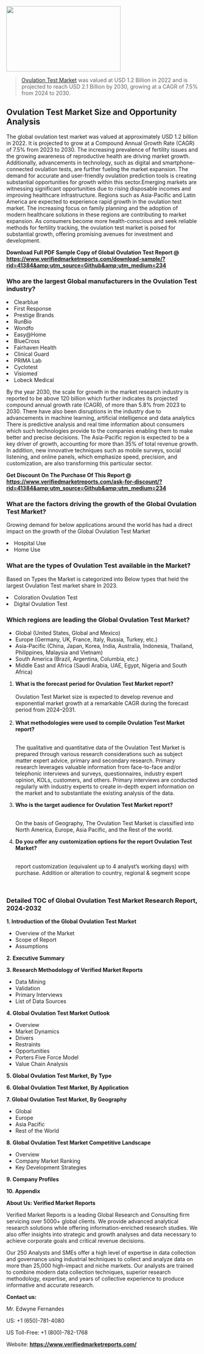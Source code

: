 
<img src="https://ffe5etoiles.com/wp-content/uploads/2024/12/MST1-300x171.png" alt="" width="300" height="171" class="alignnone size-medium wp-image-20088" /><blockquote><p><p><a href="https://www.verifiedmarketreports.com/download-sample/?rid=41384&utm_source=Github&utm_medium=234" target="_blank">Ovulation Test Market</a> was valued at USD 1.2 Billion in 2022 and is projected to reach USD 2.1 Billion by 2030, growing at a CAGR of 7.5% from 2024 to 2030.</p></blockquote><p><h2>Ovulation Test Market Size and Opportunity Analysis</h2>The global ovulation test market was valued at approximately USD 1.2 billion in 2022. It is projected to grow at a Compound Annual Growth Rate (CAGR) of 7.5% from 2023 to 2030. The increasing prevalence of fertility issues and the growing awareness of reproductive health are driving market growth. Additionally, advancements in technology, such as digital and smartphone-connected ovulation tests, are further fueling the market expansion. The demand for accurate and user-friendly ovulation prediction tools is creating substantial opportunities for growth within this sector.Emerging markets are witnessing significant opportunities due to rising disposable incomes and improving healthcare infrastructure. Regions such as Asia-Pacific and Latin America are expected to experience rapid growth in the ovulation test market. The increasing focus on family planning and the adoption of modern healthcare solutions in these regions are contributing to market expansion. As consumers become more health-conscious and seek reliable methods for fertility tracking, the ovulation test market is poised for substantial growth, offering promising avenues for investment and development.</p><p class=""><strong>Download Full PDF Sample Copy of Global Ovulation Test Report @ <a href="https://www.verifiedmarketreports.com/download-sample/?rid=41384&amp;utm_source=Github&amp;utm_medium=234" target="_blank">https://www.verifiedmarketreports.com/download-sample/?rid=41384&amp;utm_source=Github&amp;utm_medium=234</a></strong></p><h3 id="" class="">Who are the largest Global manufacturers in the Ovulation Test industry?</h3><p><li>Clearblue</li><li> First Response</li><li> Prestige Brands</li><li> RunBio</li><li> Wondfo</li><li> Easy@Home</li><li> BlueCross</li><li> Fairhaven Health</li><li> Clinical Guard</li><li> PRIMA Lab</li><li> Cyclotest</li><li> Visiomed</li><li> Lobeck Medical</li></p><div class=""><div class="" dir="" data-message-author-role="" data-message-id="" data-message-model-slug=""><div class=""><div class=""><div class=""><div class="" dir="" data-message-author-role="" data-message-id="" data-message-model-slug=""><div class=""><div class=""><p>By the year 2030, the scale for growth in the market research industry is reported to be above 120 billion which further indicates its projected compound annual growth rate (CAGR), of more than 5.8% from 2023 to 2030. There have also been disruptions in the industry due to advancements in machine learning, artificial intelligence and data analytics There is predictive analysis and real time information about consumers which such technologies provide to the companies enabling them to make better and precise decisions. The Asia-Pacific region is expected to be a key driver of growth, accounting for more than 35% of total revenue growth. In addition, new innovative techniques such as mobile surveys, social listening, and online panels, which emphasize speed, precision, and customization, are also transforming this particular sector.</p><p><strong>Get Discount On The Purchase Of This Report @&nbsp; <a href="https://www.verifiedmarketreports.com/ask-for-discount/?rid=41384&amp;utm_source=Github&amp;utm_medium=234" target="_blank">https://www.verifiedmarketreports.com/ask-for-discount/?rid=41384&amp;utm_source=Github&amp;utm_medium=234</a></strong></p></div></div></div></div></div></div></div></div><h3 id="" class="">What are the factors driving the growth of the Global Ovulation Test Market?</h3><p id="" class="">Growing demand for below applications around the world has had a direct impact on the growth of the Global Ovulation Test Market</p><p id="" class=""><li>Hospital Use</li><li> Home Use</li></p><h3 id="" class="">What are the types of Ovulation Test available in the Market?</h3><p id="" class="">Based on Types the Market is categorized into Below types that held the largest Ovulation Test market share In 2023.</p><p id="" class=""><li>Coloration Ovulation Test</li><li> Digital Ovulation Test</li></p><h3 id="" class="">Which regions are leading the Global Ovulation Test Market?</h3><ul><li>Global (United States, Global and Mexico)</li><li>Europe (Germany, UK, France, Italy, Russia, Turkey, etc.)</li><li>Asia-Pacific (China, Japan, Korea, India, Australia, Indonesia, Thailand, Philippines, Malaysia and Vietnam)</li><li>South America (Brazil, Argentina, Columbia, etc.)</li><li>Middle East and Africa (Saudi Arabia, UAE, Egypt, Nigeria and South Africa)</li></ul><p><ol><li><strong>What is the forecast period for Ovulation Test Market report?<br /></strong><br /><span data-sheets-root="1" data-sheets-value="{&quot;1&quot;:2,&quot;2&quot;:&quot;XXXX size is expected to develop revenue and exponential market growth at a remarkable CAGR during the forecast period from 2024&ndash;2030.&quot;}" data-sheets-userformat="{&quot;2&quot;:12674,&quot;4&quot;:{&quot;1&quot;:2,&quot;2&quot;:16776960},&quot;10&quot;:2,&quot;11&quot;:0,&quot;15&quot;:&quot;Arial&quot;,&quot;16&quot;:12}">Ovulation Test Market size is expected to develop revenue and exponential market growth at a remarkable CAGR during the forecast period from 2024&ndash;2031.</span><br /><br /></li><li><strong>What methodologies were used to compile Ovulation Test Market report?<br /><br /></strong><p>The qualitative and quantitative data of the&nbsp;Ovulation Test Market is prepared through various research considerations such as subject matter expert advice, primary and secondary research. Primary research leverages valuable information from face-to-face and/or telephonic interviews and surveys, questionnaires, industry expert opinion, KOLs, customers, and others. Primary interviews are conducted regularly with industry experts to create in-depth expert information on the market and to substantiate the existing analysis of the data.&nbsp;</p></li><li><strong>Who is the target audience for Ovulation Test Market report?<br /><br /></strong><p>On the basis of Geography, The&nbsp;Ovulation Test Market is classified into North America, Europe, Asia Pacific, and the Rest of the world.</p></li><li><strong>Do you offer any customization options for the report Ovulation Test Market?<br /><br /></strong><p>report customization (equivalent up to 4 analyst&rsquo;s working days) with purchase. Addition or alteration to country, regional &amp; segment scope</p><p>&nbsp;</p></li></ol></p><h3 id="" class="">Detailed TOC of Global Ovulation Test Market Research Report, 2024-2032</h3><p id="" class=""><strong>1. Introduction of the Global Ovulation Test Market</strong></p><ul><li>Overview of the Market</li><li>Scope of Report</li><li>Assumptions</li></ul><p id="" class=""><strong>2. Executive Summary</strong></p><p id="" class=""><strong>3. Research Methodology of&nbsp;Verified Market Reports</strong></p><ul><li>Data Mining</li><li>Validation</li><li>Primary Interviews</li><li>List of Data Sources</li></ul><p id="" class=""><strong>4. Global Ovulation Test Market Outlook</strong></p><ul><li>Overview</li><li>Market Dynamics</li><li>Drivers</li><li>Restraints</li><li>Opportunities</li><li>Porters Five Force Model</li><li>Value Chain Analysis</li></ul><p id="" class=""><strong>5. Global Ovulation Test Market, By&nbsp;Type</strong></p><p id="" class=""><strong>6. Global Ovulation Test Market, By Application</strong></p><p id="" class=""><strong>7. Global Ovulation Test Market, By Geography</strong></p><ul><li>Global</li><li>Europe</li><li>Asia Pacific</li><li>Rest of the World</li></ul><p id="" class=""><strong>8. Global Ovulation Test Market Competitive Landscape</strong></p><ul><li>Overview</li><li>Company Market Ranking</li><li>Key Development Strategies</li></ul><p id="" class=""><strong>9. Company Profiles</strong></p><p id="" class=""><strong>10. Appendix</strong></p><p id="" class=""><strong>About Us: Verified Market Reports</strong></p><p id="" class="">Verified Market Reports is a leading Global Research and Consulting firm servicing over 5000+ global clients. We provide advanced analytical research solutions while offering information-enriched research studies. We also offer insights into strategic and growth analyses and data necessary to achieve corporate goals and critical revenue decisions.</p><p id="" class="">Our 250 Analysts and SMEs offer a high level of expertise in data collection and governance using industrial techniques to collect and analyze data on more than 25,000 high-impact and niche markets. Our analysts are trained to combine modern data collection techniques, superior research methodology, expertise, and years of collective experience to produce informative and accurate research.</p><p id="" class=""><strong>Contact us:</strong></p><p id="" class="">Mr. Edwyne Fernandes</p><p id="" class="">US: +1 (650)-781-4080</p><p id="" class="">US Toll-Free: +1 (800)-782-1768</p><p id="" class="">Website: <a target="" data-test-app-aware-link=""><strong>https://www.verifiedmarketreports.com/</strong></a></p>
